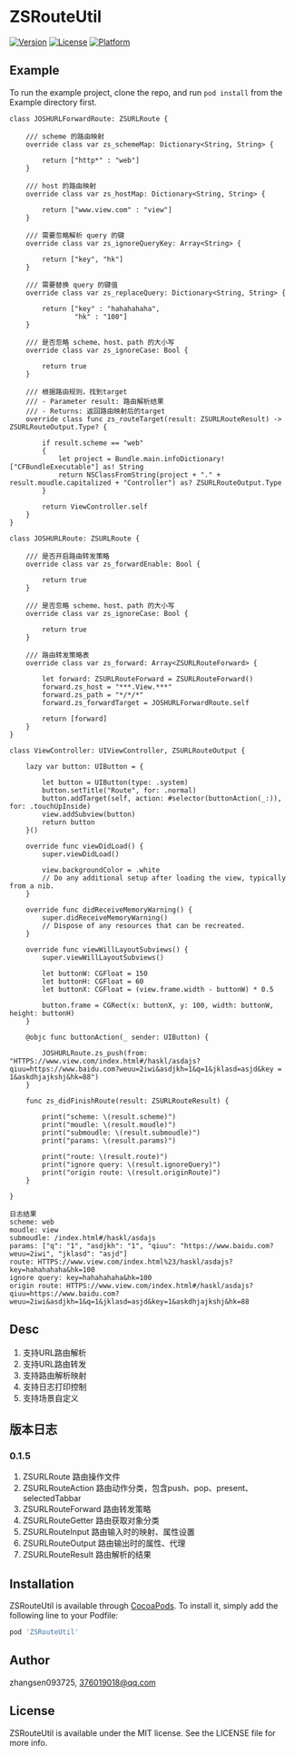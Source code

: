 # ZSRouteUtil

[![Version](https://img.shields.io/cocoapods/v/ZSRouteUtil.svg?style=flat)](https://cocoapods.org/pods/ZSRouteUtil)
[![License](https://img.shields.io/cocoapods/l/ZSRouteUtil.svg?style=flat)](https://cocoapods.org/pods/ZSRouteUtil)
[![Platform](https://img.shields.io/cocoapods/p/ZSRouteUtil.svg?style=flat)](https://cocoapods.org/pods/ZSRouteUtil)

## Example

To run the example project, clone the repo, and run `pod install` from the Example directory first.
```
class JOSHURLForwardRoute: ZSURLRoute {

    /// scheme 的路由映射
    override class var zs_schemeMap: Dictionary<String, String> {
        
        return ["http*" : "web"]
    }
    
    /// host 的路由映射
    override class var zs_hostMap: Dictionary<String, String> {
        
        return ["www.view.com" : "view"]
    }
    
    /// 需要忽略解析 query 的键
    override class var zs_ignoreQueryKey: Array<String> {
        
        return ["key", "hk"]
    }
    
    /// 需要替换 query 的键值
    override class var zs_replaceQuery: Dictionary<String, String> {
        
        return ["key" : "hahahahaha",
                "hk" : "100"]
    }
    
    /// 是否忽略 scheme、host、path 的大小写
    override class var zs_ignoreCase: Bool {
        
        return true
    }
    
    /// 根据路由规则，找到target
    /// - Parameter result: 路由解析结果
    /// - Returns: 返回路由映射后的target
    override class func zs_routeTarget(result: ZSURLRouteResult) -> ZSURLRouteOutput.Type? {
        
        if result.scheme == "web"
        {
            let project = Bundle.main.infoDictionary!["CFBundleExecutable"] as! String
            return NSClassFromString(project + "." + result.moudle.capitalized + "Controller") as? ZSURLRouteOutput.Type
        }
        
        return ViewController.self
    }
}
```
```
class JOSHURLRoute: ZSURLRoute {
    
    /// 是否开启路由转发策略
    override class var zs_forwardEnable: Bool {
        
        return true
    }
    
    /// 是否忽略 scheme、host、path 的大小写
    override class var zs_ignoreCase: Bool {
        
        return true
    }
    
    /// 路由转发策略表
    override class var zs_forward: Array<ZSURLRouteForward> {
        
        let forward: ZSURLRouteForward = ZSURLRouteForward()
        forward.zs_host = "***.View.***"
        forward.zs_path = "*/*/*"
        forward.zs_forwardTarget = JOSHURLForwardRoute.self
        
        return [forward]
    }
}
```
```
class ViewController: UIViewController, ZSURLRouteOutput {
    
    lazy var button: UIButton = {
        
        let button = UIButton(type: .system)
        button.setTitle("Route", for: .normal)
        button.addTarget(self, action: #selector(buttonAction(_:)), for: .touchUpInside)
        view.addSubview(button)
        return button
    }()
    
    override func viewDidLoad() {
        super.viewDidLoad()
        
        view.backgroundColor = .white
        // Do any additional setup after loading the view, typically from a nib.
    }
    
    override func didReceiveMemoryWarning() {
        super.didReceiveMemoryWarning()
        // Dispose of any resources that can be recreated.
    }
    
    override func viewWillLayoutSubviews() {
        super.viewWillLayoutSubviews()
        
        let buttonW: CGFloat = 150
        let buttonH: CGFloat = 60
        let buttonX: CGFloat = (view.frame.width - buttonW) * 0.5
        
        button.frame = CGRect(x: buttonX, y: 100, width: buttonW, height: buttonH)
    }
    
    @objc func buttonAction(_ sender: UIButton) {
        
        JOSHURLRoute.zs_push(from: "HTTPS://www.view.com/index.html#/haskl/asdajs?qiuu=https://www.baidu.com?weuu=2iwi&asdjkh=1&q=1&jklasd=asjd&key = 1&askdhjajkshj&hk=88")
    }
    
    func zs_didFinishRoute(result: ZSURLRouteResult) {
        
        print("scheme: \(result.scheme)")
        print("moudle: \(result.moudle)")
        print("submoudle: \(result.submoudle)")
        print("params: \(result.params)")
        
        print("route: \(result.route)")
        print("ignore query: \(result.ignoreQuery)")
        print("origin route: \(result.originRoute)")
    }
    
}
```

```
日志结果
scheme: web
moudle: view
submoudle: /index.html#/haskl/asdajs
params: ["q": "1", "asdjkh": "1", "qiuu": "https://www.baidu.com?weuu=2iwi", "jklasd": "asjd"]
route: HTTPS://www.view.com/index.html%23/haskl/asdajs?key=hahahahaha&hk=100
ignore query: key=hahahahaha&hk=100
origin route: HTTPS://www.view.com/index.html#/haskl/asdajs?qiuu=https://www.baidu.com?weuu=2iwi&asdjkh=1&q=1&jklasd=asjd&key=1&askdhjajkshj&hk=88
```

## Desc

1. 支持URL路由解析
2. 支持URL路由转发
3. 支持路由解析映射
4. 支持日志打印控制
5. 支持场景自定义

## 版本日志

### 0.1.5

1. ZSURLRoute 路由操作文件
2. ZSURLRouteAction 路由动作分类，包含push、pop、present、selectedTabbar
3. ZSURLRouteForward 路由转发策略
4. ZSURLRouteGetter 路由获取对象分类
5. ZSURLRouteInput 路由输入时的映射、属性设置
6. ZSURLRouteOutput 路由输出时的属性、代理
7. ZSURLRouteResult 路由解析的结果

## Installation

ZSRouteUtil is available through [CocoaPods](https://cocoapods.org). To install
it, simply add the following line to your Podfile:

```ruby
pod 'ZSRouteUtil'
```

## Author

zhangsen093725, 376019018@qq.com

## License

ZSRouteUtil is available under the MIT license. See the LICENSE file for more info.